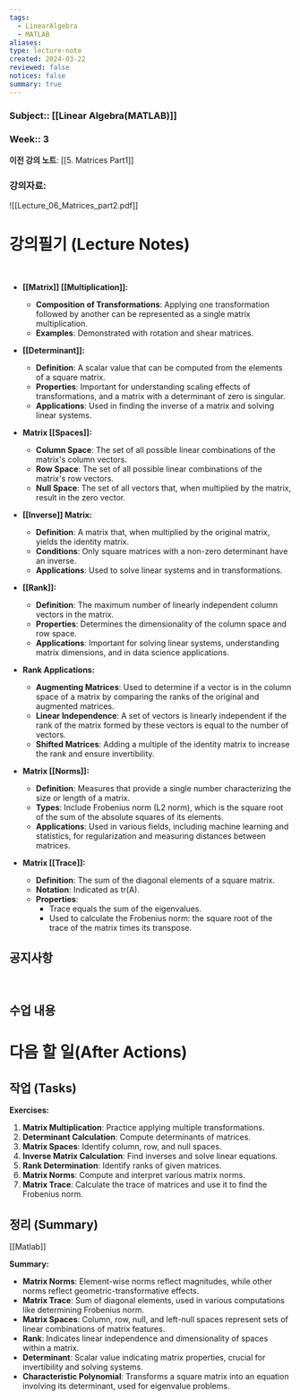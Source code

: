 ```yaml
---
tags:
  - LinearAlgebra
  - MATLAB
aliases: 
type: lecture-note
created: 2024-03-22
reviewed: false
notices: false
summary: true
---
```

### **Subject**:: [[Linear Algebra(MATLAB)]]
### **Week**:: 3

**이전 강의 노트**: [[5. Matrices Part1]]

### 강의자료: 
![[Lecture_06_Matrices_part2.pdf]]

# 강의필기 (Lecture Notes)
<br>

- **[[Matrix]] [[Multiplication]]:**
    
    - **Composition of Transformations**: Applying one transformation followed by another can be represented as a single matrix multiplication.
    - **Examples**: Demonstrated with rotation and shear matrices.
- **[[Determinant]]:**
    
    - **Definition**: A scalar value that can be computed from the elements of a square matrix.
    - **Properties**: Important for understanding scaling effects of transformations, and a matrix with a determinant of zero is singular.
    - **Applications**: Used in finding the inverse of a matrix and solving linear systems.
- **Matrix [[Spaces]]:**
    
    - **Column Space**: The set of all possible linear combinations of the matrix's column vectors.
    - **Row Space**: The set of all possible linear combinations of the matrix's row vectors.
    - **Null Space**: The set of all vectors that, when multiplied by the matrix, result in the zero vector.
- **[[Inverse]] Matrix:**
    
    - **Definition**: A matrix that, when multiplied by the original matrix, yields the identity matrix.
    - **Conditions**: Only square matrices with a non-zero determinant have an inverse.
    - **Applications**: Used to solve linear systems and in transformations.
- **[[Rank]]:**
    
    - **Definition**: The maximum number of linearly independent column vectors in the matrix.
    - **Properties**: Determines the dimensionality of the column space and row space.
    - **Applications**: Important for solving linear systems, understanding matrix dimensions, and in data science applications.
- **Rank Applications:**
    
    - **Augmenting Matrices**: Used to determine if a vector is in the column space of a matrix by comparing the ranks of the original and augmented matrices.
    - **Linear Independence**: A set of vectors is linearly independent if the rank of the matrix formed by these vectors is equal to the number of vectors.
    - **Shifted Matrices**: Adding a multiple of the identity matrix to increase the rank and ensure invertibility.
- **Matrix [[Norms]]:**
    
    - **Definition**: Measures that provide a single number characterizing the size or length of a matrix.
    - **Types**: Include Frobenius norm (L2 norm), which is the square root of the sum of the absolute squares of its elements.
    - **Applications**: Used in various fields, including machine learning and statistics, for regularization and measuring distances between matrices.
- **Matrix [[Trace]]:**
    
    - **Definition**: The sum of the diagonal elements of a square matrix.
    - **Notation**: Indicated as tr(A).
    - **Properties**:
        - Trace equals the sum of the eigenvalues.
        - Used to calculate the Frobenius norm: the square root of the trace of the matrix times its transpose.

## 공지사항
<br>



## 수업 내용


# 다음 할 일(After Actions)
## 작업 (Tasks)

**Exercises:**

1. **Matrix Multiplication**: Practice applying multiple transformations.
2. **Determinant Calculation**: Compute determinants of matrices.
3. **Matrix Spaces**: Identify column, row, and null spaces.
4. **Inverse Matrix Calculation**: Find inverses and solve linear equations.
5. **Rank Determination**: Identify ranks of given matrices.
6. **Matrix Norms**: Compute and interpret various matrix norms.
7. **Matrix Trace**: Calculate the trace of matrices and use it to find the Frobenius norm.

## 정리 (Summary)
[[Matlab]]

**Summary:**

- **Matrix Norms**: Element-wise norms reflect magnitudes, while other norms reflect geometric-transformative effects.
- **Matrix Trace**: Sum of diagonal elements, used in various computations like determining Frobenius norm.
- **Matrix Spaces**: Column, row, null, and left-null spaces represent sets of linear combinations of matrix features.
- **Rank**: Indicates linear independence and dimensionality of spaces within a matrix.
- **Determinant**: Scalar value indicating matrix properties, crucial for invertibility and solving systems.
- **Characteristic Polynomial**: Transforms a square matrix into an equation involving its determinant, used for eigenvalue problems.

